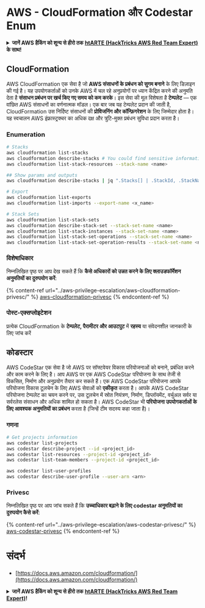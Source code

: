 # AWS - CloudFormation और Codestar Enum

<details>

<summary><strong>जानें AWS हैकिंग को शून्य से हीरो तक</strong> <a href="https://training.hacktricks.xyz/courses/arte"><strong>htARTE (HackTricks AWS Red Team Expert)</strong></a><strong> के साथ!</strong></summary>

HackTricks का समर्थन करने के अन्य तरीके:

* अगर आप अपनी **कंपनी का विज्ञापन HackTricks में देखना चाहते हैं** या **HackTricks को PDF में डाउनलोड करना चाहते हैं** तो [**सब्सक्रिप्शन प्लान्स देखें**](https://github.com/sponsors/carlospolop)!
* [**आधिकारिक PEASS और HackTricks स्वैग**](https://peass.creator-spring.com) प्राप्त करें
* हमारे विशेष [**NFTs**](https://opensea.io/collection/the-peass-family) संग्रह [**The PEASS Family**](https://opensea.io/collection/the-peass-family) खोजें
* **शामिल हों** 💬 [**Discord समूह**](https://discord.gg/hRep4RUj7f) या [**टेलीग्राम समूह**](https://t.me/peass) या हमें **ट्विटर** 🐦 [**@hacktricks_live**](https://twitter.com/hacktricks_live)** पर फॉलो** करें।
* **अपने हैकिंग ट्रिक्स साझा करें, HackTricks** और [**HackTricks Cloud**](https://github.com/carlospolop/hacktricks) github repos में PRs सबमिट करके।

</details>

## CloudFormation

AWS CloudFormation एक सेवा है जो **AWS संसाधनों के प्रबंधन को सुगम बनाने** के लिए डिज़ाइन की गई है। यह उपयोगकर्ताओं को उनके AWS में चल रहे अनुप्रयोगों पर ध्यान केंद्रित करने की अनुमति देता है **संसाधन प्रबंधन पर खर्च किए गए समय को कम करके**। इस सेवा की मूल विशेषता है **टेम्पलेट** — एक वांछित AWS संसाधनों का वर्णनात्मक मॉडल। एक बार जब यह टेम्पलेट प्रदान की जाती है, CloudFormation उस निर्दिष्ट संसाधनों की **प्रोविजनिंग और कॉन्फ़िगरेशन** के लिए जिम्मेदार होता है। यह स्वचालन AWS इंफ्रास्ट्रक्चर का अधिक दक्ष और त्रुटि-मुक्त प्रबंधन सुविधा प्रदान करता है।

### Enumeration
```bash
# Stacks
aws cloudformation list-stacks
aws cloudformation describe-stacks # You could find sensitive information here
aws cloudformation list-stack-resources --stack-name <name>

## Show params and outputs
aws cloudformation describe-stacks | jq ".Stacks[] | .StackId, .StackName, .Parameters, .Outputs"

# Export
aws cloudformation list-exports
aws cloudformation list-imports --export-name <x_name>

# Stack Sets
aws cloudformation list-stack-sets
aws cloudformation describe-stack-set --stack-set-name <name>
aws cloudformation list-stack-instances --stack-set-name <name>
aws cloudformation list-stack-set-operations --stack-set-name <name>
aws cloudformation list-stack-set-operation-results --stack-set-name <name> --operation-id <id>
```
### विशेषाधिकार

निम्नलिखित पृष्ठ पर आप देख सकते हैं कि **कैसे अधिकारों को उन्नत करने के लिए क्लाउडफॉर्मेशन अनुमतियों का दुरुपयोग करें**:

{% content-ref url="../aws-privilege-escalation/aws-cloudformation-privesc/" %}
[aws-cloudformation-privesc](../aws-privilege-escalation/aws-cloudformation-privesc/)
{% endcontent-ref %}

### पोस्ट-एक्सप्लोइटेशन

प्रत्येक CloudFormation के **टेम्पलेट, पैरामीटर और आउटपुट** में **रहस्य** या संवेदनशील जानकारी के लिए जांच करें

## कोडस्टार

AWS CodeStar एक सेवा है जो AWS पर सॉफ्टवेयर विकास परियोजनाओं को बनाने, प्रबंधित करने और काम करने के लिए है। आप AWS पर एक AWS CodeStar परियोजना के साथ तेजी से विकसित, निर्माण और अनुप्रयोग तैयार कर सकते हैं। एक AWS CodeStar परियोजना आपके परियोजना विकास टूलचेन के लिए AWS सेवाओं को **एकीकृत** करता है। आपके AWS CodeStar परियोजना टेम्पलेट का चयन करने पर, उस टूलचेन में स्रोत नियंत्रण, निर्माण, डिप्लॉयमेंट, वर्चुअल सर्वर या सर्वरलेस संसाधन और अधिक शामिल हो सकता है। AWS CodeStar भी **परियोजना उपयोगकर्ताओं के लिए आवश्यक अनुमतियों का प्रबंधन** करता है (जिन्हें टीम सदस्य कहा जाता है)।

### गणना
```bash
# Get projects information
aws codestar list-projects
aws codestar describe-project --id <project_id>
aws codestar list-resources --project-id <project_id>
aws codestar list-team-members --project-id <project_id>

aws codestar list-user-profiles
aws codestar describe-user-profile --user-arn <arn>
```
### Privesc

निम्नलिखित पृष्ठ पर आप जांच सकते हैं कि **उच्चाधिकार बढ़ाने के लिए codestar अनुमतियों का दुरुपयोग कैसे करें**:

{% content-ref url="../aws-privilege-escalation/aws-codestar-privesc/" %}
[aws-codestar-privesc](../aws-privilege-escalation/aws-codestar-privesc/)
{% endcontent-ref %}

# संदर्भ
* [https://docs.aws.amazon.com/cloudformation/](https://docs.aws.amazon.com/cloudformation/)

<details>

<summary><strong>जानें AWS हैकिंग को शून्य से हीरो तक</strong> <a href="https://training.hacktricks.xyz/courses/arte"><strong>htARTE (HackTricks AWS Red Team Expert)</strong></a><strong>!</strong></summary>

HackTricks का समर्थन करने के अन्य तरीके:

* यदि आप अपनी **कंपनी का विज्ञापन HackTricks में देखना चाहते हैं** या **HackTricks को PDF में डाउनलोड करना चाहते हैं** तो [**सब्सक्रिप्शन प्लान्स**](https://github.com/sponsors/carlospolop) देखें!
* [**आधिकारिक PEASS & HackTricks स्वैग**](https://peass.creator-spring.com) प्राप्त करें
* हमारे विशेष [**NFTs**](https://opensea.io/collection/the-peass-family) कलेक्शन, [**The PEASS Family**](https://opensea.io/collection/the-peass-family) खोजें
* **शामिल हों** 💬 [**डिस्कॉर्ड समूह**](https://discord.gg/hRep4RUj7f) या [**टेलीग्राम समूह**](https://t.me/peass) या हमें **ट्विटर** 🐦 [**@hacktricks_live**](https://twitter.com/hacktricks_live)** पर फॉलो** करें।
* **हैकिंग ट्रिक्स साझा करें, HackTricks** और [**HackTricks Cloud**](https://github.com/carlospolop/hacktricks) github repos में PRs सबमिट करके।

</details>
